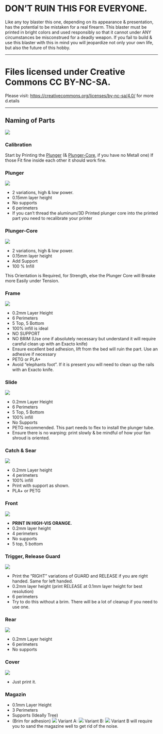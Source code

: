 # DON’T RUIN THIS FOR EVERYONE.
Like any toy blaster this one, depending on its appearance & presentation, has the
potential to be mistaken for a real firearm. This blaster must be printed in bright colors
and used responsibly so that it cannot under ANY circumstances be misconstrued for
a deadly weapon. If you fail to build & use this blaster with this in mind you will
jeopardize not only your own life, but also the future of this hobby.

---
# Files licensed under Creative Commons CC BY-NC-SA.
Please visit: https://creativecommons.org/licenses/by-nc-sa/4.0/ for more d.etails

---

## Naming of Parts
![](assets/Part_Names.png)

### Calibration
Start by Printing the [Plunger](#Plunger) (& [Plunger-Core](#Plunger-Core), if you have no Metall one)
If those Fit fine inside each other it should work fine.

### Plunger
![](assets/Plunger.png)
- 2 variations, high & low power.
- 0.15mm layer height
- No supports
- 6 perimeters
- If you can’t thread the aluminum/3D Printed
plunger core into the printed part
you need to recalibrate your
printer

### Plunger-Core
![](assets/Plunger_Core.png)
- 2 variations, high & low power.
- 0.15mm layer height
- Add Support
- 100 % Infill

This Orientation is Required, for Strength, else the Plunger Core will Breake more Easily under Tension.

### Frame
![](assets/Frame.png)
- 0.2mm Layer Height
- 6 Perimeters
- 5 Top, 5 Bottom
- 100% infill is ideal
- NO SUPPORT
- NO BRIM (Use one if absolutely necessary but
understand it will require careful clean up with an
Exacto knife)
- Ensure excellent bed adhesion, lift from the bed will
ruin the part. Use an adhesive if necessary
- PETG or PLA+
- Avoid “elephants foot”. If it is present you will need to
clean up the rails with an Exacto knife.

### Slide
![](assets/Slide.png)
- 0.2mm Layer Height
- 6 Perimeters
- 5 Top, 5 Bottom
- 100% infill
- No Supports
- PETG recommended. This part needs to
flex to install the plunger tube.
- Ensure there is no warping: print slowly &
be mindful of how your fan shroud is
oriented.

### Catch & Sear
![](assets/Sear_Catch.png)
- 0.2mm Layer height
- 4 perimeters
- 100% infill
- Print with support as shown.
- PLA+ or PETG

### Front
![](assets/Front.png)
- **PRINT IN HIGH-VIS ORANGE.**
- 0.2mm layer height
- 4 perimeters
- No supports
- 5 top, 5 bottom

### Trigger, Release Guard
![](assets/Trigger_Guard_Release.png)
- Print the “RIGHT” variations of
GUARD and RELEASE if you are
right handed. Same for left handed.
- 0.2mm layer height (print RELEASE
at 0.1mm layer height for best
resolution)
- 6 perimeters
- Try to do this without a brim. There
will be a lot of cleanup if you need
to use one.

### Rear
![](assets/Rear.png)
- 0.2mm Layer height
- 6 perimeters
- No supports

### Cover
![](assets/Cover.png)
- Just print it.

### Magazin
- 0.1mm Layer Height
- 3 Perimeters
- Supports (Ideally Tree)
- (Brim for adhesion)
![](assets/Mag_Base_Follower.png)
Variant A:
![](assets/Magazin_A.png)
Variant B:
![](assets/Magazin_B.png)
Variant B will require you
to sand the magazine well to get
rid of the noise.


